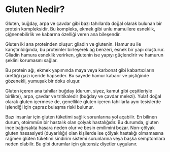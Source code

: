 # Gluten Nedir?

Gluten, buğday, arpa ve çavdar gibi bazı tahıllarda doğal olarak bulunan bir protein kompleksidir. Bu kompleks, ekmek gibi unlu mamullere esneklik, çiğnenebilirlik ve kabarma özelliği veren ana bileşendir.

Gluten iki ana proteinden oluşur: gliadin ve glutenin. Hamur su ile karıştırıldığında, bu proteinler birleşerek ağ benzeri, esnek bir yapı oluşturur. Gliadin hamura esneklik verirken, glutenin ise yapıyı güçlendirir ve hamurun şeklini korumasını sağlar.

Bu protein ağı, ekmek yapımında maya veya karbonat gibi kabartıcıların ürettiği gazı içeride hapseder. Bu sayede hamur kabarır ve piştiğinde gözenekli, yumuşak bir doku oluşur.

Gluten içeren ana tahıllar buğday (durum, siyez, kamut gibi çeşitleriyle birlikte), arpa, çavdar ve tritikaledir (buğday ve çavdar melezi). Yulaf doğal olarak gluten içermese de, genellikle gluten içeren tahıllarla aynı tesislerde işlendiği için çapraz bulaşma riski bulunur.

Bazı insanlar için gluten tüketimi sağlık sorunlarına yol açabilir. En bilinen durum, otoimmün bir hastalık olan çölyak hastalığıdır. Bu durumda, gluten ince bağırsakta hasara neden olur ve besin emilimini bozar. Non-çölyak gluten hassasiyeti (duyarlılığı) olan kişilerde ise çölyak hastalığı olmamasına rağmen glüten tüketimi sindirim sistemi sorunlarına veya başka semptomlara neden olabilir. Bu gibi durumlar için glutensiz diyetler uygulanır.